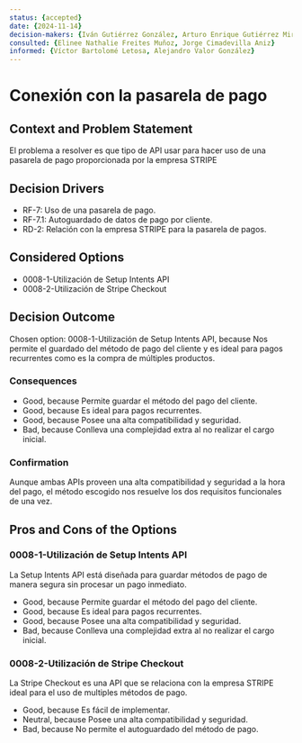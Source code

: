 ```yaml
---
status: {accepted}
date: {2024-11-14}
decision-makers: {Iván Gutiérrez González, Arturo Enrique Gutiérrez Mirandona}
consulted: {Elinee Nathalie Freites Muñoz, Jorge Cimadevilla Aniz}
informed: {Víctor Bartolomé Letosa, Alejandro Valor González}
---
```


# Conexión con la pasarela de pago

## Context and Problem Statement

El problema a resolver es que tipo de API usar para hacer uso de una pasarela de pago proporcionada por la empresa STRIPE

## Decision Drivers

* RF-7: Uso de una pasarela de pago.
* RF-7.1: Autoguardado de datos de pago por cliente.
* RD-2: Relación con la empresa STRIPE para la pasarela de pagos.

## Considered Options

* 0008-1-Utilización de Setup Intents API
* 0008-2-Utilización de Stripe Checkout

## Decision Outcome

Chosen option: 0008-1-Utilización de Setup Intents API, because Nos permite el guardado del método de pago del cliente y es ideal para pagos recurrentes como es la compra de múltiples productos.

### Consequences

* Good, because Permite guardar el método del pago del cliente.
* Good, because Es ideal para pagos recurrentes.
* Good, because Posee una alta compatibilidad y seguridad.
* Bad, because Conlleva una complejidad extra al no realizar el cargo inicial.

### Confirmation

Aunque ambas APIs proveen una alta compatibilidad y seguridad a la hora del pago, el método escogido nos resuelve los dos requisitos funcionales de una vez.

## Pros and Cons of the Options

### 0008-1-Utilización de Setup Intents API

La Setup Intents API está diseñada para guardar métodos de pago de manera segura sin procesar un pago inmediato.

* Good, because Permite guardar el método del pago del cliente.
* Good, because Es ideal para pagos recurrentes.
* Good, because Posee una alta compatibilidad y seguridad.
* Bad, because Conlleva una complejidad extra al no realizar el cargo inicial.

### 0008-2-Utilización de Stripe Checkout

La Stripe Checkout es una API que se relaciona con la empresa STRIPE ideal para el uso de multiples métodos de pago.

* Good, because Es fácil de implementar.
* Neutral, because Posee una alta compatibilidad y seguridad.
* Bad, because No permite el autoguardado del método de pago.

